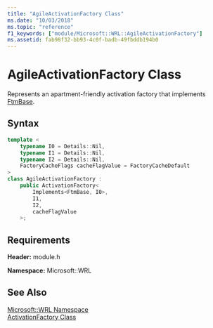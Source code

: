 ```yaml
---
title: "AgileActivationFactory Class"
ms.date: "10/03/2018"
ms.topic: "reference"
f1_keywords: ["module/Microsoft::WRL::AgileActivationFactory"]
ms.assetid: fab98f32-bb93-4c0f-badb-49fbddb194b0
---
```

# AgileActivationFactory Class

Represents an apartment-friendly activation factory that implements [FtmBase](ftmbase-class.md).

## Syntax

```cpp
template <
    typename I0 = Details::Nil,
    typename I1 = Details::Nil,
    typename I2 = Details::Nil,
    FactoryCacheFlags cacheFlagValue = FactoryCacheDefault
>
class AgileActivationFactory :
    public ActivationFactory<
        Implements<FtmBase, I0>,
        I1,
        I2,
        cacheFlagValue
    >;
```

## Requirements

**Header:** module.h

**Namespace:** Microsoft::WRL

## See Also

[Microsoft::WRL Namespace](microsoft-wrl-namespace.md)<br/>
[ActivationFactory Class](activationfactory-class.md)
